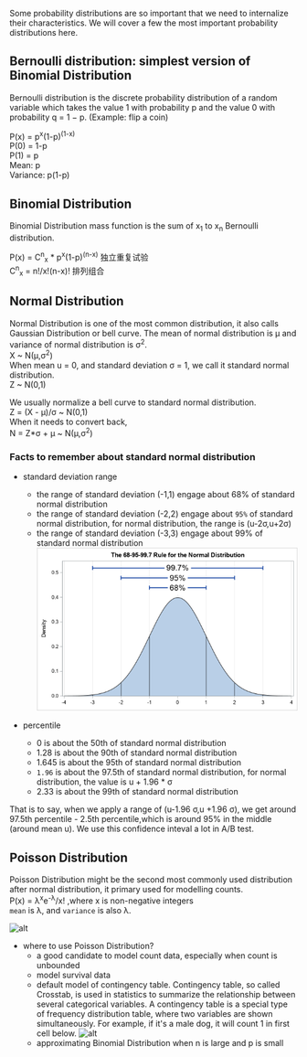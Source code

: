 Some probability distributions are so important that we need to internalize their characteristics. We will cover a few the most important probability distributions here. 


## Bernoulli distribution: simplest version of Binomial Distribution
Bernoulli distribution is the discrete probability distribution of a random variable which takes the value 1 with probability p and the value 0 with probability q = 1 − p. (Example: flip a coin)

P(x) = p<sup>x</sup>(1-p)<sup>(1-x)</sup>             
       P(0) = 1-p               
       P(1) = p               
Mean: p                  
Variance: p(1-p)                    


## Binomial Distribution
Binomial Distribution mass function is the sum of x<sub>1</sub> to x<sub>n</sub> Bernoulli distribution.

P(x) = C<sup>n</sup><sub>x</sub> * p<sup>x</sup>(1-p)<sup>(n-x)</sup>   独立重复试验       
C<sup>n</sup><sub>x</sub> = n!/x!(n-x)!  排列组合

## Normal Distribution
Normal Distribution is one of the most common distribution, it also calls Gaussian Distribution or bell curve. The mean of normal distribution is μ and variance of normal distribution is σ<sup>2</sup>.             
X ~ N(μ,σ<sup>2</sup>)                  
When mean u = 0, and standard deviation σ = 1, we call it standard normal distribution.          
Z ~ N(0,1)

We usually normalize a bell curve to standard normal distribution.   
Z = (X - μ)/σ ~ N(0,1)            
When it needs to convert back,             
N = Z*σ + μ ~ N(μ,σ<sup>2</sup>)         

### Facts to remember about standard normal distribution
* standard deviation range
   * the range of standard deviation (-1,1) engage about 68% of standard normal distribution
   * the range of standard deviation (-2,2) engage about ```95%``` of standard normal distribution, for normal distribution, the range is (u-2σ,u+2σ)
   * the range of standard deviation (-3,3) engage about 99% of standard normal distribution
![alt](https://github.com/versehe/AB_Testing_Notebook/blob/master/Statistical%20Inference/02.%20Distribution/normal%20distribution.png)

* percentile
   * 0 is about the 50th of standard normal distribution
   * 1.28 is about the 90th of standard normal distribution
   * 1.645 is about the 95th of standard normal distribution
   * ```1.96``` is about the 97.5th of standard normal distribution, for normal distribution, the value is u + 1.96 * σ
   * 2.33 is about the 99th of standard normal distribution
   
That is to say, when we apply a range of (u-1.96 σ,u +1.96 σ), we get around 97.5th percentile - 2.5th percentile,which is around 95% in the middle (around mean u). We use this confidence inteval a lot in A/B test.   
  

## Poisson Distribution
Poisson Distribution might be the second most commonly used distribution after normal distribution, it primary used for modelling counts.         
P(x) = λ<sup>x</sup>e<sup>-λ</sup>/x!        ,where x is non-negative integers             
```mean``` is λ, and ```variance``` is also λ.           

![alt](https://github.com/versehe/AB_Testing_Notebook/blob/master/Statistical%20Inference/02.%20Distribution/Poisson%20distribution.png) 
 
* where to use Poisson Distribution?
   * a good candidate to model count data, especially when count is unbounded
   * model survival data
   * default model of contingency table. Contingency table, so called Crosstab, is used in statistics to summarize the relationship between several categorical variables. A contingency table is a special type of frequency distribution table, where two variables are shown simultaneously. For example, if it's a male dog, it will count 1 in first cell below.
![alt](https://github.com/versehe/AB_Testing_Notebook/blob/master/Statistical%20Inference/02.%20Distribution/contingency%20table.jpg)    
   * approximating Binomial Distribution when n is large and p is small
